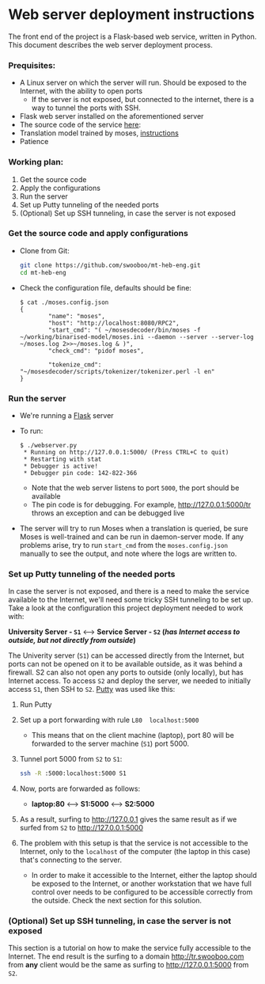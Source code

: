 # Web server deployment instructions

The front end of the project is a Flask-based web service, written in Python. This document describes the web server deployment process.

### Prequisites:

* A Linux server on which the server will run. Should be exposed to the Internet, with the ability to open ports
	* If the server is not exposed, but connected to the internet, there is a way to tunnel the ports with SSH.
* Flask web server installed on the aforementioned server
* The source code of the service [here](https://github.com/swooboo/mt-heb-eng.git):
* Translation model trained by moses, [instructions](https://github.com/swooboo/mt-heb-eng/blob/master/docs/training_instructions.md)
* Patience

### Working plan:

1. Get the source code
2. Apply the configurations
3. Run the server
4. Set up Putty tunneling of the needed ports
5. (Optional) Set up SSH tunneling, in case the server is not exposed

### Get the source code and apply configurations

* Clone from Git:
	
	```bash
	git clone https://github.com/swooboo/mt-heb-eng.git
	cd mt-heb-eng
	```
* Check the configuration file, defaults should be fine:

	```
	$ cat ./moses.config.json
	{
			"name": "moses",
			"host": "http://localhost:8080/RPC2",
			"start_cmd": "( ~/mosesdecoder/bin/moses -f ~/working/binarised-model/moses.ini --daemon --server --server-log ~/moses.log 2>>~/moses.log & )",
			"check_cmd": "pidof moses",

			"tokenize_cmd": "~/mosesdecoder/scripts/tokenizer/tokenizer.perl -l en"
	}
	```

### Run the server

* We're running a [Flask](http://flask.pocoo.org/) server
* To run:

	```
	$ ./webserver.py
	 * Running on http://127.0.0.1:5000/ (Press CTRL+C to quit)
	 * Restarting with stat
	 * Debugger is active!
	 * Debugger pin code: 142-822-366
	```
	* Note that the web server listens to port `5000`, the port should be available
	* The pin code is for debugging. For example, http://127.0.0.1:5000/tr throws an exception and can be debugged live
* The server will try to run Moses when a translation is queried, be sure Moses is well-trained and can be run in daemon-server mode. If any problems arise, try to run `start_cmd` from the `moses.config.json` manually to see the output, and note where the logs are written to.

### Set up Putty tunneling of the needed ports

In case the server is not exposed, and there is a need to make the service available to the Internet, we'll need some tricky SSH tunneling to be set up. Take a look at the configuration this project deployment needed to work with:

**University Server - `S1`** <--> **Service Server - `S2` (*has Internet access to outside, but not directly from outside*)**

The Univerity server (`S1`) can be accessed directly from the Internet, but ports can not be opened on it to be available outside, as it was behind a firewall. S2 can also not open any ports to outside (only locally), but has Internet access. To access `S2` and deploy the server, we needed to initially access `S1`, then SSH to `S2`. [Putty](http://www.chiark.greenend.org.uk/~sgtatham/putty/download.html) was used like this:

1. Run Putty
2. Set up a port forwarding with rule `L80	localhost:5000`
	* This means that on the client machine (laptop), port 80 will be forwarded to the server machine (`S1`) port 5000.
3. Tunnel port 5000 from `S2` to `S1`:

	```bash
	ssh -R :5000:localhost:5000 S1
	```
4. Now, ports are forwarded as follows:
	* **laptop:80** <--> **S1:5000** <--> **S2:5000**
5. As a result, surfing to http://127.0.0.1 gives the same result as if we surfed from `S2` to http://127.0.0.1:5000
6. The problem with this setup is that the service is not accessible to the Internet, only to the `localhost` of the computer (the laptop in this case) that's connecting to the server.
	* In order to make it accessible to the Internet, either the laptop should be exposed to the Internet, or another workstation that we have full control over needs to be configured to be accessible correctly from the outside. Check the next section for this solution.

### (Optional) Set up SSH tunneling, in case the server is not exposed

This section is a tutorial on how to make the service fully accessible to the Internet. The end result is the surfing to a domain http://tr.swooboo.com from **any** client would be the same as surfing to http://127.0.0.1:5000 from `S2`.

